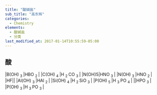 ```yaml
---
title: "酸碱盐"
sub_title: "高东辉"
categories:
  - Chemistry
elements:
  - 酸碱盐
  - 分类
last_modified_at: 2017-01-14T10:55:59-05:00
---
```

## 酸
|B(OH) <sub> 3 </sub>|HBO  <sub> 2 </sub> |
|C(OH) <sub> 4 </sub>|H <sub> 2 </sub> CO  <sub> 3 </sub>|
|N(OH)5|HNO <sub> 3 </sub>|
|N(OH) <sub> 3 </sub>|HNO <sub> 2 </sub>|
|HF||
|Al(OH) <sub> 3 </sub>|HAl <sub> 2 </sub>|
|Si(OH) <sub> 4 </sub>|H <sub> 2 </sub> SiO <sub> 3 </sub>|
|P(OH) <sub> 5 </sub>|H <sub> 3 </sub>PO <sub> 4 </sub>|
||HPO <sub> 3 </sub>|
|P(OH) <sub> 3 </sub>|H <sub> 3 </sub> PO <sub> 3 </sub>|

